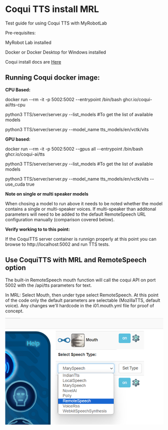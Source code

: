 <!DOCTYPE html>
<html>
<head>
</head>
<body>

<h1>Coqui TTS install MRL</h1>
<p>Test guide for using Coqui TTS with MyRobotLab</p>

<p>Pre-requisites:</p>
<p>MyRobot Lab installed</p>
<p>Docker or Docker Desktop for Windows installed</p>
<p><p>

Coqui install docs are <a href="https://docs.coqui.ai/en/latest/docker_images.html#start-a-server">Here</a>

<h2>Running Coqui docker image:</h2>

<b>CPU Based:</b>

<p>docker run --rm -it -p 5002:5002 --entrypoint /bin/bash ghcr.io/coqui-ai/tts-cpu</p>
<p>python3 TTS/server/server.py --list_models #To get the list of available models</p>
<p>python3 TTS/server/server.py --model_name tts_models/en/vctk/vits</p>


<b>GPU based:</b>

<p>docker run --rm -it -p 5002:5002 --gpus all --entrypoint /bin/bash ghcr.io/coqui-ai/tts</p>
<p>python3 TTS/server/server.py --list_models #To get the list of available models</p>
<p>python3 TTS/server/server.py --model_name tts_models/en/vctk/vits --use_cuda true</p>


<b> Note on single or multi speaker models </b>
<p>When chosing a model to run above it needs to be noted whether the model contains a single or multi-speaker voices.  If multi-speaker than additonal parameters will need to be added to the default RemoteSpeech URL configuration manually (comparison covered below).</p>

<b>Verify working to to this point:</b>
<p>If the CoquiTTS server container is runnign properly at this point you can browse to http://localhost:5002 and run TTS tests. </p>
<p></p>

<h2>Use CoquiTTS with MRL and RemoteSpeech option</h2>
<p>The built-in RemoteSpeech mouth function will call the coqui API on port 5002 with the /api/tts parameters for text. 

<p>In MRL: Select Mouth, then under type select RemoteSpeech.  At this point of the code only the default parameters are selectable (MozillaTTS, default voice).  Any changes we'll hardcode in the i01.mouth.yml file for proof of concept. </p>
<img src="images/select-remotespeech.png">
<p></p>
</body>
</html>


